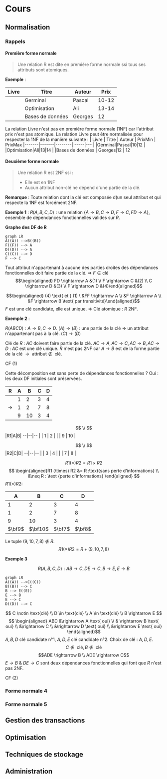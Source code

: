 # Cours

## Normalisation

### Rappels

#### Première forme normale

> Une relation R est dite en première forme normale ssi tous ses attributs sont atomiques.

**Exemple** :

| Livre | Titre | Auteur | Prix |
|-------|-------|--------| -----|
|       |Germinal|Pascal|10-12|
|       |Optimisation|Ali|13-14|
|       |Bases de données | Georges|12

La relation Livre n'est pas en première forme normale (1NF) car l'attribut prix n'est pas atomique.
La relation Livre peut être normalisée pour respecter la 1NF de la manière suivante :
| Livre | Titre | Auteur | PrixMin | PrixMax
|-------|-------|--------| -----|---
|       |Germinal|Pascal|10|12
|       |Optimisation|Ali|13|14
|       |Bases de données | Georges|12 | 12

#### Deuxième forme normale

> Une relation R est 2NF ssi :
> * Elle est en 1NF
> * Aucun attribut non-clé ne dépend d'une partie de la clé. 

**Remarque** : Toute relation dont la clé est composée d(un seul attribut et qui respecte la 1NF est forcément 2NF.

**Exemple 1** : 
$R(A,B,C,D) : \text{une relation } \{A \rightarrow B, C \rightarrow D, F \rightarrow C, FD \rightarrow A \}$, ensemble de dépendances fonctionnelles valides sur $R$.

**Graphe des DF de R**

```mermaid
graph LR
A((A)) -->B((B))
F((F)) --> A
D((D)) --> A
C((C)) --> D
F --> C
```

Tout attribut n'appartenant à aucune des parties droites des dépendances fonctionnelles doit faire partie de la clé.
⇒ $F \in \text{clé}$
$$\begin{aligned} FD \rightarrow A   &(1) \\ F \rightarrow C &(2) \\ C \rightarrow D &(3) \\ F \rightarrow D &(4)\end{aligned}$$

$$\begin{aligned} (4) \text{ et } (1) \ &FF \rightarrow A \\ &F \rightarrow A \\ &F \rightarrow B \text{ par transitivité}\end{aligned}$$ $F$ est une clé candidate, elle est unique.
⇒ Clé atomique : $R$ 2NF.

**Exemple 2** :

$R(ABCD) : A \rightarrow B, C\rightarrow D.$
$(A) \rightarrow (B)$ : une partie de la clé ⇒ un attribut n'appartenant pas à la clé.
$(C) \rightarrow (D)$

Clé de $R$ :
$AC$ doivent faire partie de la clé.
$AC \rightarrow A, AC\rightarrow C, AC \rightarrow B, AC \rightarrow D$ : $AC$ est une clé unique.
$R$ n'est pas 2NF car $A \rightarrow B$ est de la forme $\text{partie de la clé } \rightarrow \text{ attribut} \notin \text{ clé}$.

CF (1)

Cette décomposition est sans perte de dépendances fonctionnelles ?
Oui : les deux DF initiales sont préservées.

| R | A | B | C | D
|-------|-------|--------| -----|---
|       |1|2|3|4
|  $\rightarrow$     |1|2|7|8
|       |9 | 10|3 | 4

$$ \\ $$
|R1|A|B|
--|--|--
|  | 1 | 2 |
|  | 9 | 10 |

$$ \\ $$
|R2|C|D|
--|--|--
|  | 3 | 4 |
|  | 7 | 8 |

$$  R1 (\times) R2 = R1 \times R2 $$ $$ \begin{aligned}R1 (\times) R2 &= R :\text{sans perte d'informations}  \\ &\neq R : \text {perte d'informations} \end{aligned} $$ $R1 (\times) R2 :$

|A|B|C|D|
|-|-|-|-|
|1|2|3|4|
|1|2|7|8|
|9|10|3|4|
|$\bf9$|$\bf10$|$\bf7$|$\bf8$|

Le tuple $(9,10,7,8) \notin R$.
$$ R1 (\times) R2 = R + (9, 10, 7, 8)$$

**Exemple 3**

$$ R(A,B,C,D) : AB \rightarrow C, DE \rightarrow C, B \rightarrow E, E \rightarrow B$$

```mermaid
graph LR
A((A)) -->C((C))
B((B)) --> C
B --> E((E))
E --> B
E --> C
D((D)) --> C
```
$$ C \notin \text{clé} \\ D \in \text{clé} \\ A \in \text{clé} \\ B \rightarrow E  $$ $$ \begin{aligned} ABD &\rightarrow A \text{ oui} \\ & \rightarrow B \text{ oui} \\ &\rightarrow C \\ &\rightarrow D \text{ oui} \\ &\rightarrow E \text{ oui} \end{aligned}$$ $A,B,D$ clé candidate n°1, $A,D,E$ clé candidate n°2.
Choix de clé : $A,D,E$. $$C \notin \text { clé}, B \notin \text{ clé}$$ $$ADE \rightarrow B \\ ADE \rightarrow C$$
$E \rightarrow B$ & $DE \rightarrow C$ sont deux dépendances fonctionnelles qui font que $R$ n'est pas 2NF.

CF (2)

### Forme normale 4

### Forme normale 5

## Gestion des transactions

## Optimisation

## Techniques de stockage

## Administration
<!--stackedit_data:
eyJoaXN0b3J5IjpbMTQ1MjU3NDkzNCw3NDg2MDAzMjRdfQ==
-->